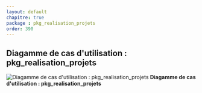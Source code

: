 ```yaml
---
layout: default
chapitre: true
package : pkg_realisation_projets
order: 390
---
```


## Diagamme de cas d'utilisation : pkg_realisation_projets

![Diagamme de cas d'utilisation : pkg_realisation_projets](/soli-lms/diagrammes/pkg_realisation_projets/uses_cases_pkg_technologies.svg)
**Diagamme de cas d'utilisation : pkg_realisation_projets**
